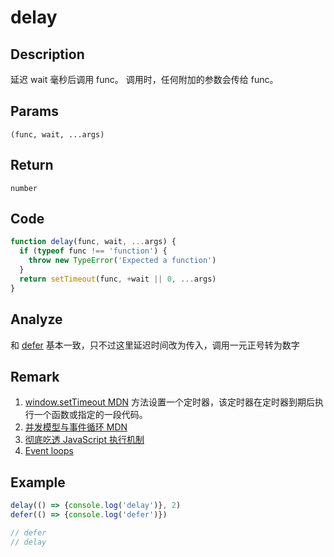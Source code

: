 # delay 

## Description 
延迟 wait 毫秒后调用 func。 调用时，任何附加的参数会传给 func。

## Params
`(func, wait, ...args)`
## Return
`number`

## Code
```js
function delay(func, wait, ...args) {
  if (typeof func !== 'function') {
    throw new TypeError('Expected a function')
  }
  return setTimeout(func, +wait || 0, ...args)
}
```
## Analyze
和 [defer](./defer.md) 基本一致，只不过这里延迟时间改为传入，调用一元正号转为数字
## Remark
1. [window.setTimeout MDN](https://developer.mozilla.org/zh-CN/docs/Web/API/Window/setTimeout) 方法设置一个定时器，该定时器在定时器到期后执行一个函数或指定的一段代码。
2. [并发模型与事件循环 MDN](https://developer.mozilla.org/zh-CN/docs/Web/JavaScript/EventLoop)
3. [彻底吃透 JavaScript 执行机制](https://www.mdeditor.tw/pl/pbMk)
4. [Event loops](https://html.spec.whatwg.org/multipage/webappapis.html#event-loop)
## Example
```js
delay(() => {console.log('delay')}, 2)
defer(() => {console.log('defer')})

// defer
// delay
```
